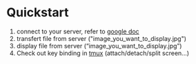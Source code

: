 
# Quickstart

 1. connect to your server, refer to [google doc](https://docs.google.com/document/d/1hbJAf-Ns2pl4icoGJHKpFU926dPpnfSdgRR9IPXOQEI/edit#)
 2. transfert file from server ("image_you_want_to_display.jpg")
 3. display file from server (“image_you_want_to_display.jpg”)
 4. Check out key binding in [tmux](https://www.hamvocke.com/blog/a-quick-and-easy-guide-to-tmux/) (attach/detach/split screen...)
